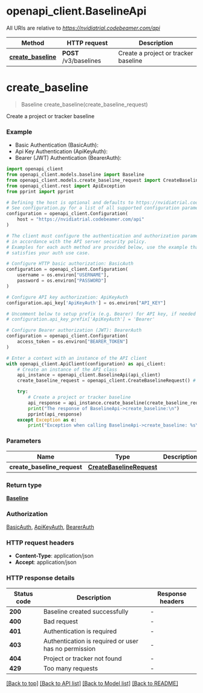 # openapi_client.BaselineApi

All URIs are relative to *https://nvidiatrial.codebeamer.com/api*

Method | HTTP request | Description
------------- | ------------- | -------------
[**create_baseline**](BaselineApi.md#create_baseline) | **POST** /v3/baselines | Create a project or tracker baseline


# **create_baseline**
> Baseline create_baseline(create_baseline_request)

Create a project or tracker baseline

### Example

* Basic Authentication (BasicAuth):
* Api Key Authentication (ApiKeyAuth):
* Bearer (JWT) Authentication (BearerAuth):

```python
import openapi_client
from openapi_client.models.baseline import Baseline
from openapi_client.models.create_baseline_request import CreateBaselineRequest
from openapi_client.rest import ApiException
from pprint import pprint

# Defining the host is optional and defaults to https://nvidiatrial.codebeamer.com/api
# See configuration.py for a list of all supported configuration parameters.
configuration = openapi_client.Configuration(
    host = "https://nvidiatrial.codebeamer.com/api"
)

# The client must configure the authentication and authorization parameters
# in accordance with the API server security policy.
# Examples for each auth method are provided below, use the example that
# satisfies your auth use case.

# Configure HTTP basic authorization: BasicAuth
configuration = openapi_client.Configuration(
    username = os.environ["USERNAME"],
    password = os.environ["PASSWORD"]
)

# Configure API key authorization: ApiKeyAuth
configuration.api_key['ApiKeyAuth'] = os.environ["API_KEY"]

# Uncomment below to setup prefix (e.g. Bearer) for API key, if needed
# configuration.api_key_prefix['ApiKeyAuth'] = 'Bearer'

# Configure Bearer authorization (JWT): BearerAuth
configuration = openapi_client.Configuration(
    access_token = os.environ["BEARER_TOKEN"]
)

# Enter a context with an instance of the API client
with openapi_client.ApiClient(configuration) as api_client:
    # Create an instance of the API class
    api_instance = openapi_client.BaselineApi(api_client)
    create_baseline_request = openapi_client.CreateBaselineRequest() # CreateBaselineRequest | 

    try:
        # Create a project or tracker baseline
        api_response = api_instance.create_baseline(create_baseline_request)
        print("The response of BaselineApi->create_baseline:\n")
        pprint(api_response)
    except Exception as e:
        print("Exception when calling BaselineApi->create_baseline: %s\n" % e)
```



### Parameters


Name | Type | Description  | Notes
------------- | ------------- | ------------- | -------------
 **create_baseline_request** | [**CreateBaselineRequest**](CreateBaselineRequest.md)|  | 

### Return type

[**Baseline**](Baseline.md)

### Authorization

[BasicAuth](../README.md#BasicAuth), [ApiKeyAuth](../README.md#ApiKeyAuth), [BearerAuth](../README.md#BearerAuth)

### HTTP request headers

 - **Content-Type**: application/json
 - **Accept**: application/json

### HTTP response details

| Status code | Description | Response headers |
|-------------|-------------|------------------|
**200** | Baseline created successfully |  -  |
**400** | Bad request |  -  |
**401** | Authentication is required |  -  |
**403** | Authentication is required or user has no permission |  -  |
**404** | Project or tracker not found |  -  |
**429** | Too many requests |  -  |

[[Back to top]](#) [[Back to API list]](../README.md#documentation-for-api-endpoints) [[Back to Model list]](../README.md#documentation-for-models) [[Back to README]](../README.md)

